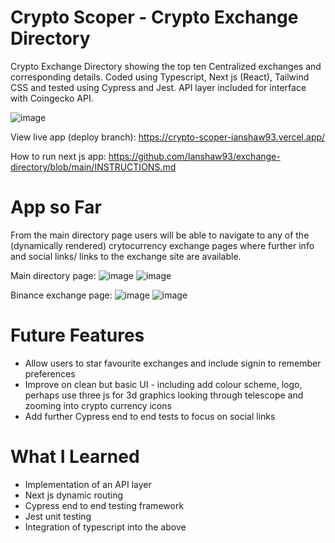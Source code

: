 # Crypto Scoper - Crypto Exchange Directory

Crypto Exchange Directory showing the top ten Centralized exchanges and corresponding details. Coded using Typescript, Next js (React), Tailwind CSS and tested using Cypress and Jest. API layer included for interface with Coingecko API.

![image](https://user-images.githubusercontent.com/76686112/186133648-4f2bf168-585a-4d56-93c2-e9b8d7577766.png)


View live app (deploy branch): https://crypto-scoper-ianshaw93.vercel.app/

How to run next js app:
https://github.com/Ianshaw93/exchange-directory/blob/main/INSTRUCTIONS.md


# App so Far

From the main directory page users will be able to navigate to any of the (dynamically rendered) crytocurrency exchange pages where further info and social links/ links to the exchange site are available.

Main directory page:
![image](https://user-images.githubusercontent.com/76686112/184887668-6fad7066-56c7-47fb-bbd5-9221893a538a.png)
![image](https://user-images.githubusercontent.com/76686112/186133883-c931fe20-bad6-48d9-8ff1-bfceb11c7c11.png)

Binance exchange page:
![image](https://user-images.githubusercontent.com/76686112/184887978-07bc20d8-a9ed-4579-8721-a6bdd4e2be15.png)
![image](https://user-images.githubusercontent.com/76686112/186133995-3b446183-bd3e-4bb7-a8b1-abdcebdbf51e.png)


# Future Features

* Allow users to star favourite exchanges and include signin to remember preferences
* Improve on clean but basic UI - including add colour scheme, logo, perhaps use three js for 3d graphics looking through telescope and zooming into crypto currency icons 
* Add further Cypress end to end tests to focus on social links

# What I Learned

* Implementation of an API layer
* Next js dynamic routing
* Cypress end to end testing framework
* Jest unit testing
* Integration of typescript into the above
